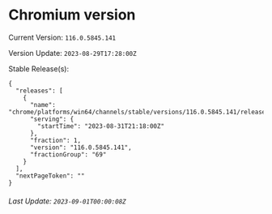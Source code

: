 # Chromium version

Current Version: `116.0.5845.141`

Version Update: `2023-08-29T17:28:00Z`

Stable Release(s):
```
{
  "releases": [
    {
      "name": "chrome/platforms/win64/channels/stable/versions/116.0.5845.141/releases/1693516680",
      "serving": {
        "startTime": "2023-08-31T21:18:00Z"
      },
      "fraction": 1,
      "version": "116.0.5845.141",
      "fractionGroup": "69"
    }
  ],
  "nextPageToken": ""
}
```

###### Last Update: `2023-09-01T00:00:08Z`
        